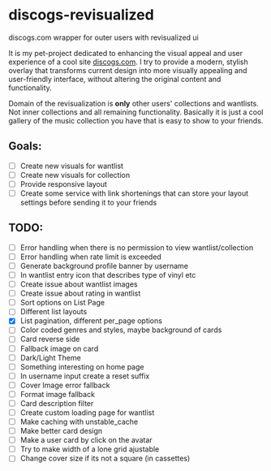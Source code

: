 # discogs-revisualized
discogs.com wrapper for outer users with revisualized ui

It is my pet-project dedicated to enhancing the visual appeal and user experience of a cool site [discogs.com](https://www.discogs.com/). I try to provide a modern, stylish overlay that transforms current design into more visually appealing and user-friendly interface, without altering the original content and functionality.

Domain of the revisualization is __only__ other users' collections and wantlists. Not inner collections and all remaining functionality. Basically it is just a cool gallery of the music collection you have that is easy to show to your friends.

## Goals:
- [ ] Create new visuals for wantlist
- [ ] Create new visuals for collection
- [ ] Provide responsive layout
- [ ] Create some service with link shortenings that can store your layout settings before sending it to your friends

## TODO:
- [ ] Error handling when there is no permission to view wantlist/collection
- [ ] Error handling when rate limit is exceeded
- [ ] Generate background profile banner by username
- [ ] In wantlist entry icon that describes type of vinyl etc
- [ ] Create issue about wantlist images
- [ ] Create issue about rating in wantlist
- [ ] Sort options on List Page
- [ ] Different list layouts
- [x] List pagination, different per_page options
- [ ] Color coded genres and styles, maybe background of cards
- [ ] Card reverse side
- [ ] Fallback image on card
- [ ] Dark/Light Theme
- [ ] Something interesting on home page
- [ ] In username input create a reset suffix
- [ ] Cover Image error fallback
- [ ] Format image fallback
- [ ] Card description filter
- [ ] Create custom loading page for wantlist
- [ ] Make caching with unstable_cache
- [ ] Make better card design
- [ ] Make a user card by click on the avatar
- [ ] Try to make width of a lone grid ajustable
- [ ] Change cover size if its not a square (in cassettes)

